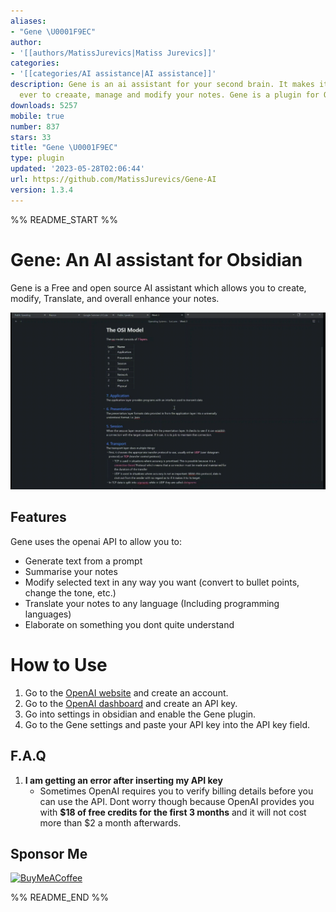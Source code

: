 ```yaml
---
aliases:
- "Gene \U0001F9EC"
author:
- '[[authors/MatissJurevics|Matiss Jurevics]]'
categories:
- '[[categories/AI assistance|AI assistance]]'
description: Gene is an ai assistant for your second brain. It makes it easier than
  ever to creaate, manage and modify your notes. Gene is a plugin for Obsidian.md
downloads: 5257
mobile: true
number: 837
stars: 33
title: "Gene \U0001F9EC"
type: plugin
updated: '2023-05-28T02:06:44'
url: https://github.com/MatissJurevics/Gene-AI
version: 1.3.4
---
```


%% README_START %%

# Gene: An AI assistant for Obsidian

Gene is a Free and open source AI assistant which allows you to create, modify, Translate, and overall enhance your notes.

![Demo](https://raw.githubusercontent.com/MatissJurevics/Gene-AI/HEAD/Demo.gif)
## Features 

Gene uses the openai API to allow you to:
- Generate text from a prompt
- Summarise your notes
- Modify selected text in any way you want (convert to bullet points, change the tone, etc.)
- Translate your notes to any language (Including programming languages)
- Elaborate on something you dont quite understand

# How to Use
1. Go to the [OpenAI website](https://platform.openai.com/) and create an account.
2. Go to the [OpenAI dashboard](https://platform.openai.com/account/api-keys) and create an API key.
3. Go into settings in obsidian and enable the Gene plugin.
4. Go to the Gene settings and paste your API key into the API key field.

## F.A.Q
1. **I am getting an error after inserting my API key**
    - Sometimes OpenAI requires you to verify billing details before you can use the API. Dont worry though because OpenAI provides you with **$18 of free credits for the first 3 months** and it will not cost more than $2 a month afterwards.

## Sponsor Me


[<img src="https://cdn.buymeacoffee.com/buttons/v2/default-violet.png" alt="BuyMeACoffee" width="140">](https://www.buymeacoffee.com/matissjurev)


%% README_END %%